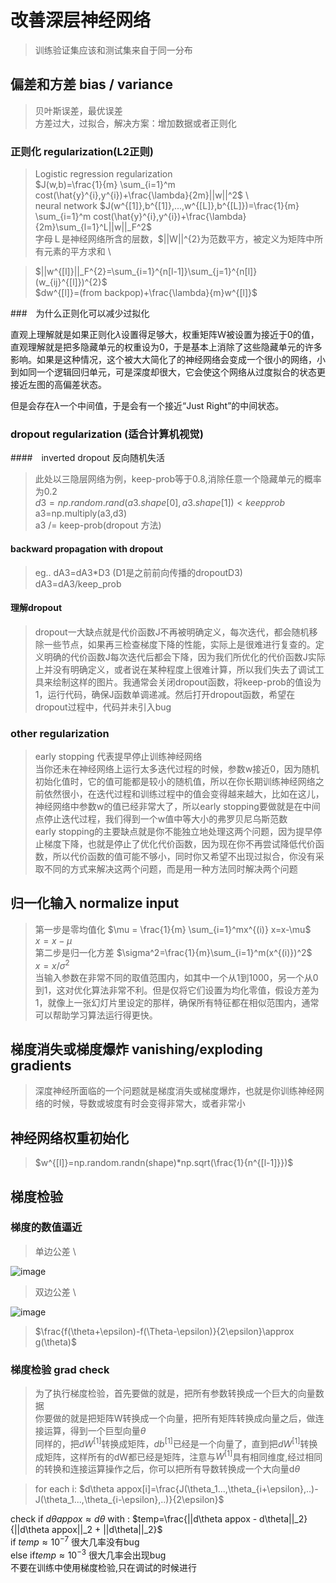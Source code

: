 # 改善深层神经网络

> 训练验证集应该和测试集来自于同一分布  

## 偏差和方差 bias / variance
> 贝叶斯误差，最优误差  
> 方差过大，过拟合，解决方案：增加数据或者正则化  

### 正则化 regularization(L2正则)
> Logistic regression regularization  
> $J(w,b)=\frac{1}{m} \sum_{i=1}^m cost(\hat{y}^{i},y^{i})+\frac{\lambda}{2m}||w||^2$ \  
> neural network
> $J(w^{[1]},b^{[1]},...,w^{[L]},b^{[L]})=\frac{1}{m} \sum_{i=1}^m cost(\hat{y}^{i},y^{i})+\frac{\lambda}{2m}\sum_{l=1}^L||w||_F^2$ \
>字母Ｌ是神经网络所含的层数，$||W||^{2}为范数平方，被定义为矩阵中所有元素的平方求和 \

>$||w^{[l]}||_F^{2}=\sum_{i=1}^{n[l-1]}\sum_{j=1}^{n[l]}(w_{ij}^{[l]})^{2}$ \
> $dw^{[l]}=(from backpop)+\frac{\lambda}{m}w^{[l]}$

###　为什么正则化可以减少过拟化

直观上理解就是如果正则化$\lambda$设置得足够大，权重矩阵Ｗ被设置为接近于0的值，直观理解就是把多隐藏单元的权重设为0，于是基本上消除了这些隐藏单元的许多影响。如果是这种情况，这个被大大简化了的神经网络会变成一个很小的网络，小到如同一个逻辑回归单元，可是深度却很大，它会使这个网络从过度拟合的状态更接近左图的高偏差状态。

但是会存在$\lambda$一个中间值，于是会有一个接近“Just Right”的中间状态。


### dropout regularization (适合计算机视觉)
####　inverted dropout 反向随机失活
>此处以三隐层网络为例，keep-prob等于0.8,消除任意一个隐藏单元的概率为0.2 \
>$d3=np.random.rand(a3.shape[0],a3.shape[1])<keepprob$ \
>a3=np.multiply(a3,d3) \
>a3 /= keep-prob(dropout 方法)
#### backward propagation with dropout
>eg.. dA3=dA3*D3 (D1是之前前向传播的dropoutD3)\
>     dA3=dA3/keep_prob

#### 理解dropout
>dropout一大缺点就是代价函数J不再被明确定义，每次迭代，都会随机移除一些节点，如果再三检查梯度下降的性能，实际上是很难进行复查的。定义明确的代价函数J每次迭代后都会下降，因为我们所优化的代价函数J实际上并没有明确定义，或者说在某种程度上很难计算，所以我们失去了调试工具来绘制这样的图片。我通常会关闭dropout函数，将keep-prob的值设为1，运行代码，确保J函数单调递减。然后打开dropout函数，希望在dropout过程中，代码并未引入bug


### other regularization
>early stopping 代表提早停止训练神经网络 \
>当你还未在神经网络上运行太多迭代过程的时候，参数w接近0，因为随机初始化值时，它的值可能都是较小的随机值，所以在你长期训练神经网络之前依然很小，在迭代过程和训练过程中的值会变得越来越大，比如在这儿，神经网络中参数w的值已经非常大了，所以early stopping要做就是在中间点停止迭代过程，我们得到一个w值中等大小的弗罗贝尼乌斯范数 \
early stopping的主要缺点就是你不能独立地处理这两个问题，因为提早停止梯度下降，也就是停止了优化代价函数，因为现在你不再尝试降低代价函数，所以代价函数的值可能不够小，同时你又希望不出现过拟合，你没有采取不同的方式来解决这两个问题，而是用一种方法同时解决两个问题

## 归一化输入 normalize input
>第一步是零均值化 $\mu = \frac{1}{m} \sum_{i=1}^mx^{(i)}  x=x-\mu$ \
$x=x-\mu$ \
>第二步是归一化方差 $\sigma^2=\frac{1}{m}\sum_{i=1}^m(x^{(i)})^2$ \
> $x=x/\sigma^2$ \
>当输入参数在非常不同的取值范围内，如其中一个从1到1000，另一个从0到1，这对优化算法非常不利。但是仅将它们设置为均化零值，假设方差为1，就像上一张幻灯片里设定的那样，确保所有特征都在相似范围内，通常可以帮助学习算法运行得更快。

## 梯度消失或梯度爆炸 vanishing/exploding gradients
>深度神经所面临的一个问题就是梯度消失或梯度爆炸，也就是你训练神经网络的时候，导数或坡度有时会变得非常大，或者非常小

## 神经网络权重初始化
>$w^{[l]}=np.random.randn(shape)*np.sqrt(\frac{1}{n^{[l-1]}})$ 

## 梯度检验
### 梯度的数值逼近
>单边公差 \

![image](http://www.ai-start.com/dl2017/images/91cde35a0fc9c11a98f16ad2797f20a7.png)
>双边公差 \

![image](http://www.ai-start.com/dl2017/images/b24ad9ce9fdc4a32be4d98915d8f6ffb.png)

>$\frac{f(\theta+\epsilon)-f(\Theta-\epsilon)}{2\epsilon}\approx g(\theta)$

### 梯度检验 grad check
>为了执行梯度检验，首先要做的就是，把所有参数转换成一个巨大的向量数据 \
>你要做的就是把矩阵W转换成一个向量，把所有矩阵转换成向量之后，做连接运算，得到一个巨型向量$\theta$ \
>同样的，把$dW^{[1]}$转换成矩阵，$db^{[1]}$已经是一个向量了，直到把$dW^{[1]}$转换成矩阵，这样所有的dW都已经是矩阵，注意与$W^{[1]}$具有相同维度,经过相同的转换和连接运算操作之后，你可以把所有导数转换成一个大向量d$\theta$

>for each i:
  $d\theta appox[i]=\frac{J(\theta_1...,\theta_{i+\epsilon},..)-J(\theta_1...,\theta_{i-\epsilon},..)}{2\epsilon}$

check  if $d \theta appox \approx d\theta$ with :
$temp=\frac{||d\theta appox - d\theta||_2}{||d\theta appox||_2 + ||d\theta||_2}$\
if $temp \approx 10^{-7}$ 很大几率没有bug \
else if$temp \approx 10^{-3}$ 很大几率会出现bug\
不要在训练中使用梯度检验,只在调试的时候进行